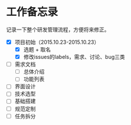 # 工作备忘录

记录一下整个研发管理流程，方便将来修正。

- [x] 项目初始（2015.10.23-2015.10.23）
    - [x] 选题 + 取名
    - [x] 修改issues的labels，需求、讨论、bug三类
- [ ] 需求文档
    - [ ] 总体介绍
    - [ ] 功能列表
- [ ] 界面设计
- [ ] 技术选型
- [ ] 基础搭建
- [ ] 规范定制
- [ ] 任务拆分
